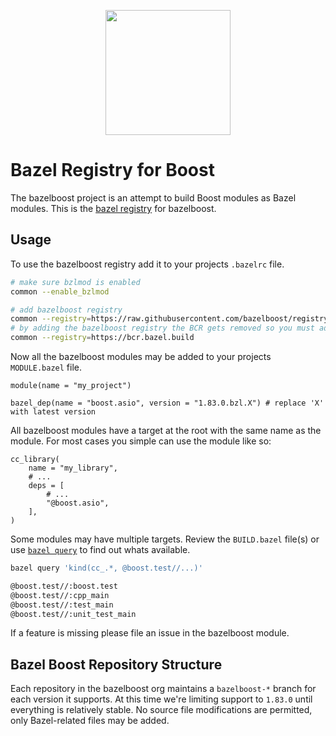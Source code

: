 <p align="center">
  <img width="200" src="https://avatars.githubusercontent.com/u/33623778?s=200&v=4" />
</p>

# Bazel Registry for Boost

The bazelboost project is an attempt to build Boost modules as Bazel modules. This is the [bazel registry](https://bazel.build/external/registry) for bazelboost.

## Usage

To use the bazelboost registry add it to your projects `.bazelrc` file.

```sh
# make sure bzlmod is enabled
common --enable_bzlmod

# add bazelboost registry
common --registry=https://raw.githubusercontent.com/bazelboost/registry/main
# by adding the bazelboost registry the BCR gets removed so you must add it here as well
common --registry=https://bcr.bazel.build
```

Now all the bazelboost modules may be added to your projects `MODULE.bazel` file.

```starlark
module(name = "my_project")

bazel_dep(name = "boost.asio", version = "1.83.0.bzl.X") # replace 'X' with latest version
```

All bazelboost modules have a target at the root with the same name as the module. For most cases you simple can use the module like so:

```starlark
cc_library(
    name = "my_library",
    # ...
    deps = [
        # ...
        "@boost.asio",
    ],
)
```

Some modules may have multiple targets. Review the `BUILD.bazel` file(s) or use [`bazel query`](https://bazel.build/query/guide) to find out whats available.

```sh
bazel query 'kind(cc_.*, @boost.test//...)'
```

```txt
@boost.test//:boost.test
@boost.test//:cpp_main
@boost.test//:test_main
@boost.test//:unit_test_main
```

If a feature is missing please file an issue in the bazelboost module.

## Bazel Boost Repository Structure

Each repository in the bazelboost org maintains a `bazelboost-*` branch for each version it supports. At this time we're limiting support to `1.83.0` until everything is relatively stable. No source file modifications are permitted, only Bazel-related files may be added.
